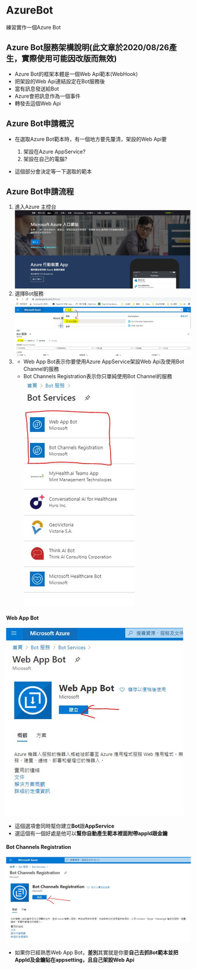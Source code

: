 # AzureBot
練習實作一個Azure Bot


## Azure Bot服務架構說明(此文章於2020/08/26產生，實際使用可能因改版而無效)
* Azure Bot的框架本體是一個Web Api範本(WebHook)
* 把架設的Web Api連結設定在Bot服務後
* 當有訊息發送給Bot
* Azure會把訊息作為一個事件
* 轉發去這個Web Api

## Azure Bot申請概況
* 在選取Azure Bot範本時，有一個地方要先釐清，架設的Web Api要
  1. 架設在Azure AppService?
  2. 架設在自己的電腦?

* 這個部分會決定等一下選取的範本

## Azure Bot申請流程
1. 進入Azure 主控台
![主控台畫面](/picture/01.jpg)
2. 選擇Bot服務
![Bot服務1](/picture/02.jpg)
![Bot服務2](/picture/03.jpg)
3. * Web App Bot表示你要使用Azure AppService架設Web Api及使用Bot Channel的服務
   * Bot Channels Registration表示你只單純使用Bot Channel的服務
![Bot服務3](/picture/04.jpg)

#### Web App Bot
![Web App Bot](/picture/05.jpg)
* 這個選項會同時幫你建立**Bot**跟**AppService**
* 選這個有一個好處是他可以**幫你自動產生範本裡面附帶appId跟金鑰**

#### Bot Channels Registration
![Web App Bot](/picture/06.jpg)
* 如果你已經熟悉Web App Bot，**差別**其實就是你要**自己去抓Bot範本並把AppId及金鑰貼在appsetting，且自己架設Web Api**
